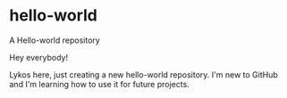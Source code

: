# hello-world
A Hello-world repository

Hey everybody!

Lykos here, just creating a new hello-world repository. I'm new to GitHub and I'm learning how to use it for future projects.

